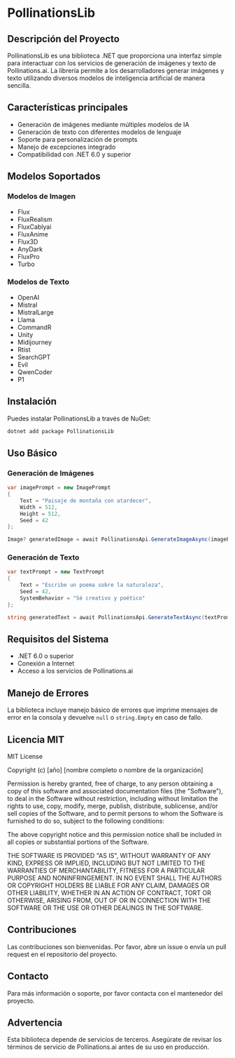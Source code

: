 # PollinationsLib

## Descripción del Proyecto

PollinationsLib es una biblioteca .NET que proporciona una interfaz simple para interactuar con los servicios de generación de imágenes y texto de Pollinations.ai. La librería permite a los desarrolladores generar imágenes y texto utilizando diversos modelos de inteligencia artificial de manera sencilla.

## Características principales

- Generación de imágenes mediante múltiples modelos de IA
- Generación de texto con diferentes modelos de lenguaje
- Soporte para personalización de prompts
- Manejo de excepciones integrado
- Compatibilidad con .NET 6.0 y superior

## Modelos Soportados

### Modelos de Imagen
- Flux
- FluxRealism
- FluxCablyai
- FluxAnime
- Flux3D
- AnyDark
- FluxPro
- Turbo

### Modelos de Texto
- OpenAI
- Mistral
- MistralLarge
- Llama
- CommandR
- Unity
- Midijourney
- Rtist
- SearchGPT
- Evil
- QwenCoder
- P1

## Instalación

Puedes instalar PollinationsLib a través de NuGet:

```bash
dotnet add package PollinationsLib
```

## Uso Básico

### Generación de Imágenes

```csharp
var imagePrompt = new ImagePrompt 
{
    Text = "Paisaje de montaña con atardecer",
    Width = 512,
    Height = 512,
    Seed = 42
};

Image? generatedImage = await PollinationsApi.GenerateImageAsync(imagePrompt, ImageModel.Flux);
```

### Generación de Texto

```csharp
var textPrompt = new TextPrompt 
{
    Text = "Escribe un poema sobre la naturaleza",
    Seed = 42,
    SystemBehavior = "Sé creativo y poético"
};

string generatedText = await PollinationsApi.GenerateTextAsync(textPrompt, TextModel.OpenAI);
```

## Requisitos del Sistema

- .NET 6.0 o superior
- Conexión a Internet
- Acceso a los servicios de Pollinations.ai

## Manejo de Errores

La biblioteca incluye manejo básico de errores que imprime mensajes de error en la consola y devuelve `null` o `string.Empty` en caso de fallo.

## Licencia MIT

MIT License

Copyright (c) [año] [nombre completo o nombre de la organización]

Permission is hereby granted, free of charge, to any person obtaining a copy
of this software and associated documentation files (the "Software"), to deal
in the Software without restriction, including without limitation the rights
to use, copy, modify, merge, publish, distribute, sublicense, and/or sell
copies of the Software, and to permit persons to whom the Software is
furnished to do so, subject to the following conditions:

The above copyright notice and this permission notice shall be included in all
copies or substantial portions of the Software.

THE SOFTWARE IS PROVIDED "AS IS", WITHOUT WARRANTY OF ANY KIND, EXPRESS OR
IMPLIED, INCLUDING BUT NOT LIMITED TO THE WARRANTIES OF MERCHANTABILITY,
FITNESS FOR A PARTICULAR PURPOSE AND NONINFRINGEMENT. IN NO EVENT SHALL THE
AUTHORS OR COPYRIGHT HOLDERS BE LIABLE FOR ANY CLAIM, DAMAGES OR OTHER
LIABILITY, WHETHER IN AN ACTION OF CONTRACT, TORT OR OTHERWISE, ARISING FROM,
OUT OF OR IN CONNECTION WITH THE SOFTWARE OR THE USE OR OTHER DEALINGS IN THE
SOFTWARE.

## Contribuciones

Las contribuciones son bienvenidas. Por favor, abre un issue o envía un pull request en el repositorio del proyecto.

## Contacto

Para más información o soporte, por favor contacta con el mantenedor del proyecto.

## Advertencia

Esta biblioteca depende de servicios de terceros. Asegúrate de revisar los términos de servicio de Pollinations.ai antes de su uso en producción.
